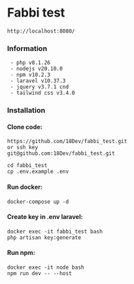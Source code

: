 # Fabbi test
```
http://localhost:8080/
```

### Information
````
 - php v8.1.26
 - nodejs v20.10.0
 - npm v10.2.3
 - laravel v10.37.3
 - jquery v3.7.1 cnd
 - tailwind css v3.4.0
````
### Installation
#### Clone code:
````
https://github.com/18Dev/fabbi_test.git
or ssh key
git@github.com:18Dev/fabbi_test.git

cd fabbi_test
cp .env.example .env
````

#### Run docker:
````
docker-compose up -d
````

#### Create key in .env laravel:
````
docker exec -it fabbi_test bash
php artisan key:generate
````

#### Run npm:
````
docker exec -it node bash
npm run dev -- --host
````
